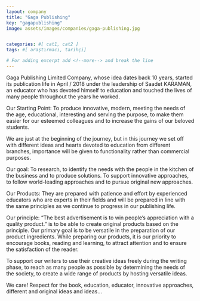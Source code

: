 ```yaml
---
layout: company
title: "Gaga Publishing"
key: "gagapublishing"
image: assets/images/companies/gaga-publishing.jpg


categories: #[ cat1, cat2 ]
tags: #[ araştırmacı, tarihçi]

# For adding excerpt add <!--more--> and break the line
---
```

Gaga Publishing Limited Company, whose idea dates back 10 years, started its publication life in April / 2018 under the leadership of Saadet KARAMAN,
an educator who has devoted himself to education and touched the lives of many people throughout the years he worked.

Our Starting Point: To produce innovative, modern, meeting the needs of the age, educational, interesting and serving the purpose, to make them easier for our esteemed colleagues and to increase the gains of our beloved students.

We are just at the beginning of the journey, but in this journey we set off with different ideas and hearts devoted to education from different branches, importance will be given to functionality rather than commercial purposes.

Our goal: To research, to identify the needs with the people in the kitchen of the business and to produce solutions. To support innovative approaches, to follow world-leading approaches and to pursue original new approaches.

Our Products: They are prepared with patience and effort by experienced educators who are experts in their fields and will be prepared in line with the same principles as we continue to progress in our publishing life.

Our principle: “The best advertisement is to win people’s appreciation with a quality product.” is to be able to create original products based on the principle. Our primary goal is to be versatile in the preparation of our product ingredients. While preparing our products, it is our priority to encourage books, reading and learning, to attract attention and to ensure the satisfaction of the reader.

To support our writers to use their creative ideas freely during the writing phase, to reach as many people as possible by determining the needs of the society,
to create a wide range of products by hosting versatile ideas.

We care! Respect for the book, education, educator, innovative approaches, different and original ideas and ideas…
